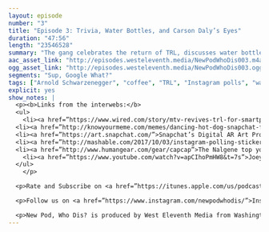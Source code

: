 ```yaml
---
layout: episode
number: "3"
title: "Episode 3: Trivia, Water Bottles, and Carson Daly’s Eyes"
duration: "47:56"
length: "23546528"
summary: "The gang celebrates the return of TRL, discusses water bottles as statement pieces, and play the newlywed game...just don’t say they’re married."
aac_asset_link: "http://episodes.westeleventh.media/NewPodWhoDis003.m4a"
ogg_asset_link: "http://episodes.westeleventh.media/NewPodWhoDis003.ogg"
segments: "Sup, Google What?"
tags: ["Arnold Schwarzenegger", "coffee", "TRL", "Instagram polls", "water bottles", "applebees", "chilis", "snapchat", "carson daly", "newlywed game", "fast food", "good samaritan"]
explicit: yes
show_notes: |
  <p><b>Links from the interwebs:</b>
  <ul>
    <li><a href=”https://www.wired.com/story/mtv-revives-trl-for-smartphone-generation?mbid=synd_digg”>TRL is coming back!</a></li>
  <li><a href=”http://knowyourmeme.com/memes/dancing-hot-dog-snapchat-filter”>Snapchat hot dog meme</a></li>
  <li><a href=”https://art.snapchat.com/”>Snapchat’s Digital AR Art Project</a></li>
  <li><a href=”http://mashable.com/2017/10/03/instagram-polling-stickers/#.G3Nz1_vgqqM”>Instagram’s new poll feature</a></li>
  <li><a href=”http://www.humangear.com/gear/capcap”>The Nalgene top you need!</a></li>
    <li><a href=”https://www.youtube.com/watch?v=apCIhoPmHW8&t=7s”>Joey’s gross (interesting?) foot exercise videos</a></li>
  </ul>
    </p>

  <p>Rate and Subscribe on <a href=”https://itunes.apple.com/us/podcast/id1289536070”>iTunes</a>.</p>

  <p>Follow us on <a href=”https://www.instagram.com/newpodwhodis/”>Instagram</a>, <a href=”https://twitter.com/newpod_whodis>Twitter</a>, or send us some digital mail at <a href="mailto:newpodwhodis@gmail.com">newpodwhodis@gmail.com</a>.</p>

  <p>New Pod, Who Dis? is produced by West Eleventh Media from Washington, D.C.</p>
---
```

